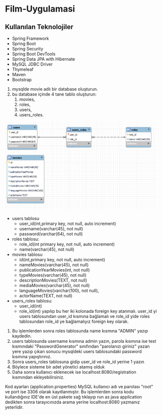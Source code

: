 # Film-Uygulamasi

## Kullanılan Teknolojiler
- Spring Framework
- Spring Boot
- Spring Security
- Spring Boot DevTools
- Spring Data JPA with Hibernate
- MySQL JDBC Driver
- Thymeleaf
- Maven
- Bootstrap

1. mysqlde movie adlı bir database oluşturun.
2. bu database içinde 4 tane tablo oluşturun:
   1. movies, 
   2. roles, 
   3. users, 
   4. users_roles.
   
![ERR Diagram](/img/errDiagram.PNG)

- users tablosu
   - user_id(int,primary key, not null, auto increment) 
   - username(varchar(45), not null) 
   - password(varchar(64), not null)
- roles tablosu: 
   - role_id(int primary key, not null, auto increment) 
   - name(varchar(45), not null)
- movies tablosu 
   - id(int,primary key, not null, auto increment)
   -  nameMovies(varchar(45), not null) 
   -  publicationYearMovies(int, not null)
   -  typeMovies(varchar(45), not null)
   -  descriptionMovies(TEXT, not null)
   -  mediaMovies(varchar(45), not null)
   -  languageMovies(varchar(100), not null),
   - actorName(TEXT, not null)
- users_roles tablosu: 
   - user_id(int)
   - role_id(int) 
yapılıp bu her iki kolonada foreign key atanmalı. user_id yi users tablosundan user_id kısmına bağlamalı ve role_id yide roles tablosundan role_id ye bağlamalıyız foreign key olarak.


1. Bu işlemlerden sonra roles tablosunda name kısmına "ADMIN" yazıp kaydedin.
2. users tablosunda username kısmına admin yazın, parola kısmına ise test kısmındaki "PasswordGenerator" sınıfından "parolanızı giriniz" yazan yere yazıp çıkan sonucu mysqldeki users tablosundaki password kısmına yapıştırınız.
3. Sonra users_roles tablosuna gidip user_id ve role_id yerine 1 yazın
4. Böylece sisteme bir adet yönetici atamış olduk
5. Daha sonra kullanıcı eklenecek ise localhost:8080/registration kısmından ekleyebilirsiniz.

Kod ayarları (application.properties) MySQL kullanıcı adı ve parolası "root" ve port ise 3306 olarak kayıtlanmıştır. Bu işlemlerden sonra kodu kullandığınız IDE'de
en üst pakete sağ tıklayıp run as java application dedikten sonra tarayıcınızda arama yerine localhost:8080 yazmanız yeterlidir.
